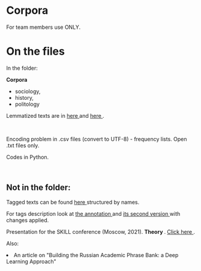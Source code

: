 # Corpora

For team members use ONLY.

<h1> On the files </h1>

In the folder:

<b> Corpora </b> 

<ul> 
 
  <li> sociology, </li> 
  <li> history, </li>
  <li> politology </li>
  
</ul>

Lemmatized texts are in <a href="https://github.com/Backpaul97/Corpora/blob/main/tagged_sociology_3.zip"> here </a> and <a href="https://github.com/Backpaul97/Corpora/blob/main/tagged_sociology_preliminary.zip"> here </a>.

<br>

<p> Encoding problem in .csv files (convert to UTF-8) - frequency lists. Open .txt files only. </p> 

Codes in Python. 

<br>

<h2> Not in the folder: </h2>


Tagged texts can be found <a href="https://drive.google.com/drive/folders/1HZSub8-EocoPjmb0JHQ07usqDVTVuhxG"> here </a> structured by names. 

For tags description look at <a href="https://docs.google.com/document/d/1FWiLnvIKYgQLEr0aqg1rWjRgmwCKBwkS/edit"> the annotation </a> and <a href="https://docs.google.com/spreadsheets/d/1voFM8H_JAJ0gZX7_Xl_ckLBdNIJfvnzogYb5DjaZZkg/edit#gid=0"> its second version </a> with changes applied.

Presentation for the SKILL conference (Moscow, 2021). <b> Theory </b>. <a href="https://docs.google.com/presentation/d/14SAr4Ky4cUl3DRUwcprD72Snr7jqjy5jXgND-0DNoBI/edit?usp=sharing"> Click here </a>.

Also: 

<li> An article on "Building the Russian Academic Phrase Bank: a Deep Learning Approach" </li>

   
